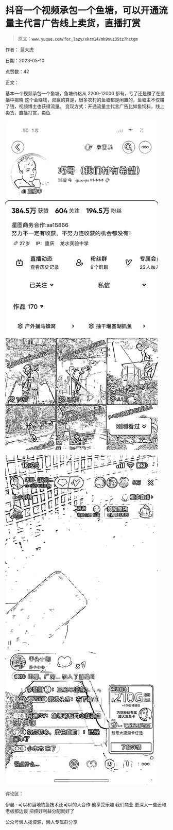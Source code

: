 # 抖音一个视频承包一个鱼塘，可以开通流量主代言广告线上卖货，直播打赏

> 原文：[`www.yuque.com/for_lazy/xkrm14/mb9suz35tz7hctgm`](https://www.yuque.com/for_lazy/xkrm14/mb9suz35tz7hctgm)

作者： 蓝大虎

日期：2023-05-10

点赞数：42

正文：

基本一个视频承包一个鱼塘，鱼塘价格从 2200-12000 都有，亏了还是赚了在直播中揭晓 这个会赚钱，双赢的算是，很多农村的鱼塘都是闲置的，鱼塘主不仅赚了钱，视频博主也获得流量。 变现方式：开通流量主代言广告比如鱼饲料，线上卖货，直播打赏，卖鱼

![](img/2151e59c491ec2b0d3e4841459e5fe8c.png)

![](img/6bf25f679bb8c03166d4864d967aa67c.png)

评论区：

伊晨 : 可以和当地钓鱼技术还可以的人合作 他享受乐趣 我们商业 更深入一些还和老板那边谈 把控好利益分配就好了

公众号懒人找资源，懒人专属群分享

